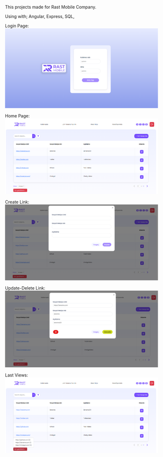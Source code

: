 This projects made for Rast Mobile Company.

Using with; Angular, Express, SQL,

Login Page:
![alt text](/project-build/images/login.png)

Home Page:
![alt text](/project-build/images/homepage.png)

Create Link:
![alt text](/project-build/images/create-link.png)

Update-Delete Link:
![alt text](/project-build/images/update-delete-link.png)

Last Views:
![alt text](/project-build/images/last-views.png)